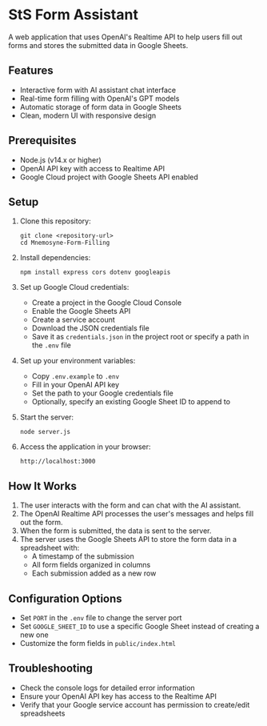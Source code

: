 # StS Form Assistant

A web application that uses OpenAI's Realtime API to help users fill out forms and stores the submitted data in Google Sheets.

## Features

- Interactive form with AI assistant chat interface
- Real-time form filling with OpenAI's GPT models
- Automatic storage of form data in Google Sheets
- Clean, modern UI with responsive design

## Prerequisites

- Node.js (v14.x or higher)
- OpenAI API key with access to Realtime API
- Google Cloud project with Google Sheets API enabled

## Setup

1. Clone this repository:
   ```
   git clone <repository-url>
   cd Mnemosyne-Form-Filling
   ```

2. Install dependencies:
   ```
   npm install express cors dotenv googleapis
   ```

3. Set up Google Cloud credentials:
   - Create a project in the Google Cloud Console
   - Enable the Google Sheets API
   - Create a service account
   - Download the JSON credentials file
   - Save it as `credentials.json` in the project root or specify a path in the `.env` file

4. Set up your environment variables:
   - Copy `.env.example` to `.env`
   - Fill in your OpenAI API key
   - Set the path to your Google credentials file
   - Optionally, specify an existing Google Sheet ID to append to

5. Start the server:
   ```
   node server.js
   ```

6. Access the application in your browser:
   ```
   http://localhost:3000
   ```

## How It Works

1. The user interacts with the form and can chat with the AI assistant.
2. The OpenAI Realtime API processes the user's messages and helps fill out the form.
3. When the form is submitted, the data is sent to the server.
4. The server uses the Google Sheets API to store the form data in a spreadsheet with:
   - A timestamp of the submission
   - All form fields organized in columns
   - Each submission added as a new row

## Configuration Options

- Set `PORT` in the `.env` file to change the server port
- Set `GOOGLE_SHEET_ID` to use a specific Google Sheet instead of creating a new one
- Customize the form fields in `public/index.html`

## Troubleshooting

- Check the console logs for detailed error information
- Ensure your OpenAI API key has access to the Realtime API
- Verify that your Google service account has permission to create/edit spreadsheets 
